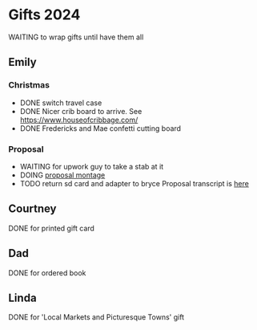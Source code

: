 
# Gifts 2024

WAITING to wrap gifts until have them all

## Emily

### Christmas
- DONE switch travel case
- DONE Nicer crib board to arrive. See https://www.houseofcribbage.com/
- DONE Fredericks and Mae confetti cutting board

### Proposal
- WAITING for upwork guy to take a stab at it
- DOING [proposal montage](proposal-montage.md)
- TODO return sd card and adapter to bryce
Proposal transcript is [here](proposal-transcript.md)

## Courtney
DONE for printed gift card

## Dad
DONE for ordered book

## Linda
DONE for 'Local Markets and Picturesque Towns' gift
